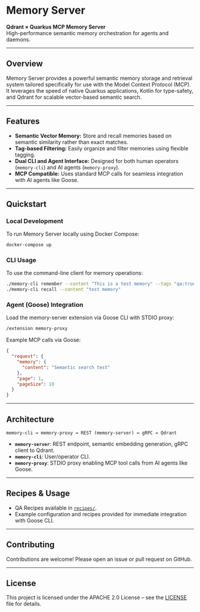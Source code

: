 # Memory Server

**Qdrant × Quarkus MCP Memory Server**  
High-performance semantic memory orchestration for agents and daemons.

---

## Overview

Memory Server provides a powerful semantic memory storage and retrieval system tailored specifically for use with the Model Context Protocol (MCP). It leverages the speed of native Quarkus applications, Kotlin for type-safety, and Qdrant for scalable vector-based semantic search.

---

## Features

- **Semantic Vector Memory:** Store and recall memories based on semantic similarity rather than exact matches.
- **Tag-based Filtering:** Easily organize and filter memories using flexible tagging.
- **Dual CLI and Agent Interface:** Designed for both human operators (`memory-cli`) and AI agents (`memory-proxy`).
- **MCP Compatible:** Uses standard MCP calls for seamless integration with AI agents like Goose.

---

## Quickstart

### Local Development

To run Memory Server locally using Docker Compose:

```bash
docker-compose up
```

### CLI Usage

To use the command-line client for memory operations:

```bash
./memory-cli remember --content "This is a test memory" --tags "qa:true,env:dev"
./memory-cli recall --content "test memory"
```

### Agent (Goose) Integration

Load the memory-server extension via Goose CLI with STDIO proxy:

```bash
/extension memory-proxy
```

Example MCP calls via Goose:

```json
{
  "request": {
    "memory": {
      "content": "Semantic search test"
    },
    "page": 1,
    "pageSize": 10
  }
}
```

---

## Architecture

```
memory-cli ↔ memory-proxy ↔ REST (memory-server) ↔ gRPC ↔ Qdrant
```

- **`memory-server`**: REST endpoint, semantic embedding generation, gRPC client to Qdrant.
- **`memory-cli`**: User/operator CLI.
- **`memory-proxy`**: STDIO proxy enabling MCP tool calls from AI agents like Goose.

---

## Recipes & Usage

- QA Recipes available in [`recipes/`](recipes/).
- Example configuration and recipes provided for immediate integration with Goose CLI.

---

## Contributing

Contributions are welcome! Please open an issue or pull request on GitHub.

---

## License

This project is licensed under the APACHE 2.0 License – see the [LICENSE](./LICENSE) file for details.
